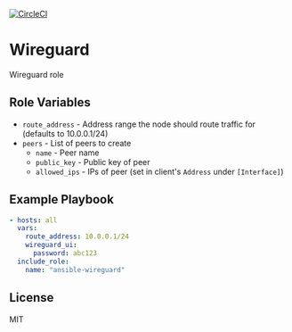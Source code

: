 [![CircleCI](https://circleci.com/gh/mtpettyp/ansible-wireguard.svg?style=svg)](https://circleci.com/gh/mtpettyp/ansible-wireguard)



Wireguard
=========

Wireguard role


Role Variables
--------------

* `route_address` - Address range the node should route traffic for (defaults to 10.0.0.1/24)
* `peers` - List of peers to create
    * `name` - Peer name
    * `public_key` - Public key of peer
    * `allowed_ips` - IPs of peer (set in client's `Address` under `[Interface]`)

Example Playbook
----------------

```yaml
- hosts: all
  vars:
    route_address: 10.0.0.1/24
    wireguard_ui:
      password: abc123
  include_role:
    name: "ansible-wireguard"
```


License
-------

MIT

